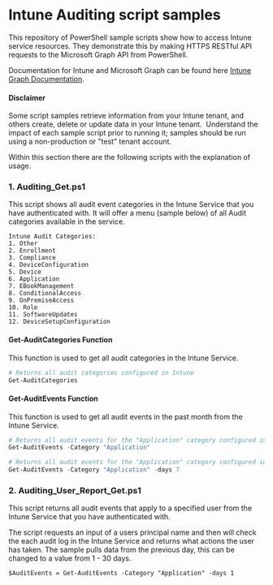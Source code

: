 # Intune Auditing script samples

This repository of PowerShell sample scripts show how to access Intune service resources.  They demonstrate this by making HTTPS RESTful API requests to the Microsoft Graph API from PowerShell.

Documentation for Intune and Microsoft Graph can be found here [Intune Graph Documentation](https://developer.microsoft.com/en-us/graph/docs/api-reference/beta/resources/intune_graph_overview).

#### Disclaimer
Some script samples retrieve information from your Intune tenant, and others create, delete or update data in your Intune tenant.  Understand the impact of each sample script prior to running it; samples should be run using a non-production or "test" tenant account. 

Within this section there are the following scripts with the explanation of usage.

### 1. Auditing_Get.ps1
This script shows all audit event categories in the Intune Service that you have authenticated with. It will offer a menu (sample below) of all Audit categories available in the service.
```
Intune Audit Categories:
1. Other
2. Enrollment
3. Compliance
4. DeviceConfiguration
5. Device
6. Application
7. EBookManagement
8. ConditionalAccess
9. OnPremiseAccess
10. Role
11. SoftwareUpdates
12. DeviceSetupConfiguration
```

#### Get-AuditCategories Function
This function is used to get all audit categories in the Intune Service.

```PowerShell
# Returns all audit categories configured in Intune
Get-AuditCategories

```
#### Get-AuditEvents Function
This function is used to get all audit events in the past month from the Intune Service.

```PowerShell
# Returns all audit events for the "Application" category configured in Intune in the past 30 days (30 is the default value)
Get-AuditEvents -Category "Application"

# Returns all audit events for the "Application" category configured in Intune in the past 7 days
Get-AuditEvents -Category "Application" -days 7

```
### 2. Auditing_User_Report_Get.ps1
This script returns all audit events that apply to a specified user from the Intune Service that you have authenticated with.

The script requests an input of a users principal name and then will check the each audit log in the Intune Service and returns what actions the user has taken. The sample pulls data from the previous day, this can be changed to a value from 1 - 30 days.
```
$AuditEvents = Get-AuditEvents -Category "Application" -days 1
```
